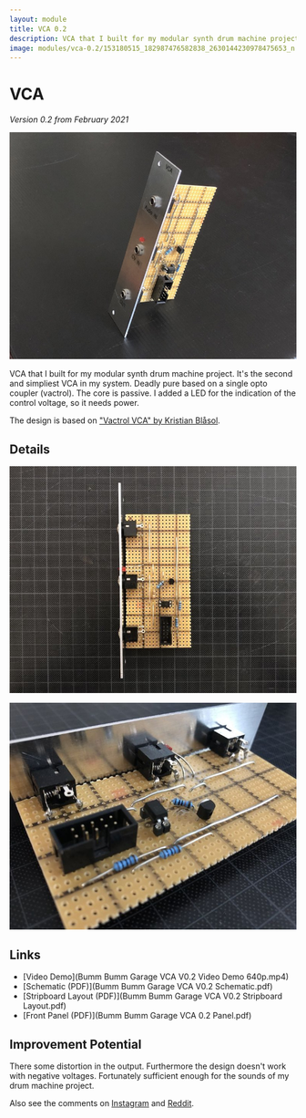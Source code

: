 ```yaml
---
layout: module
title: VCA 0.2
description: VCA that I built for my modular synth drum machine project. It's the second and simpliest VCA in my system.
image: modules/vca-0.2/153180515_182987476582838_2630144230978475653_n.jpg
---
```


# VCA

*Version 0.2 from February 2021*

![](153180515_182987476582838_2630144230978475653_n.jpg)

VCA that I built for my modular synth drum machine project. It's the second and simpliest VCA in my system. Deadly pure based on a single opto coupler (vactrol). The core is passive. I added a LED for the indication of the control voltage, so it needs power.

The design is based on ["Vactrol VCA" by Kristian Blåsol](https://www.dropbox.com/s/o6oiyanco8lzmvt/Schematic_Vactrol.pdf).

## Details

![](152798635_151603326780103_2547913298771443805_n.jpg)

![](153766931_724161221801396_8035976398690150812_n.jpg)

## Links

* [Video Demo](Bumm Bumm Garage VCA V0.2 Video Demo 640p.mp4)
* [Schematic (PDF)](Bumm Bumm Garage VCA V0.2 Schematic.pdf)
* [Stripboard Layout (PDF)](Bumm Bumm Garage VCA V0.2 Stripboard Layout.pdf)
* [Front Panel (PDF)](Bumm Bumm Garage VCA 0.2 Panel.pdf)

## Improvement Potential

There some distortion in the output. Furthermore the design doesn't work with negative voltages. Fortunately sufficient enough for the sounds of my drum machine project.

Also see the comments on [Instagram](https://www.instagram.com/p/CLrdUU6Boba/) and [Reddit](https://www.reddit.com/r/synthdiy/comments/lreytp/simple_vca_in_eurorack_format_on_stripboard/).

